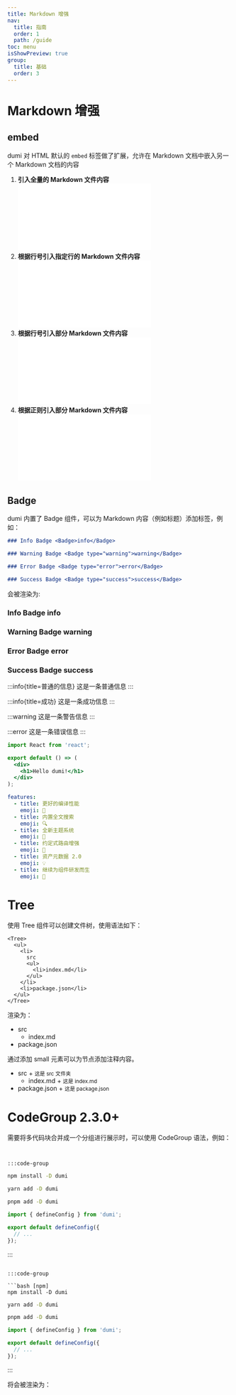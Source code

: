 ```yaml
---
title: Markdown 增强
nav:
  title: 指南
  order: 1
  path: /guide
toc: menu
isShowPreview: true
group:
  title: 基础
  order: 3
---
```


# Markdown 增强
## embed
dumi 对 HTML 默认的 <code>embed</code> 标签做了扩展，允许在 Markdown 文档中嵌入另一个 Markdown 文档的内容
1. **引入全量的 Markdown 文件内容**
<embed src="../path/to/some.md"></embed>
2. **根据行号引入指定行的 Markdown 文件内容**
<embed src="../path/to/some.md#L3"></embed>
3. **根据行号引入部分 Markdown 文件内容**
<embed src="../path/to/some.md#L1-L7"></embed>
4. **根据正则引入部分 Markdown 文件内容**
<embed src="../path/to/some.md#RE-/^[0-9]+/"></embed>

## Badge
dumi 内置了 Badge 组件，可以为 Markdown 内容（例如标题）添加标签，例如：
```markdown
### Info Badge <Badge>info</Badge>

### Warning Badge <Badge type="warning">warning</Badge>

### Error Badge <Badge type="error">error</Badge>

### Success Badge <Badge type="success">success</Badge>
```

会被渲染为:

### Info Badge <Badge>info</Badge>

### Warning Badge <Badge type="warning">warning</Badge>

### Error Badge <Badge type="error">error</Badge>

### Success Badge <Badge type="success">success</Badge>

:::info{title=普通的信息}
这是一条普通信息
:::

:::info{title=成功}
这是一条成功信息
:::

:::warning
这是一条警告信息
:::

:::error
这是一条错误信息
:::

```jsx {5-7} | pure
import React from 'react';

export default () => (
  <div>
    <h1>Hello dumi!</h1>
  </div>
);
```

```yml {3,6-9,12,13}
features:
  - title: 更好的编译性能
    emoji: 🚀
  - title: 内置全文搜索
    emoji: 🔍
  - title: 全新主题系统
    emoji: 🎨
  - title: 约定式路由增强
    emoji: 🚥
  - title: 资产元数据 2.0
    emoji: 💡
  - title: 继续为组件研发而生
    emoji: 💎
```
# Tree
使用 Tree 组件可以创建文件树，使用语法如下：
```
<Tree>
  <ul>
    <li>
      src
      <ul>
        <li>index.md</li>
      </ul>
    </li>
    <li>package.json</li>
  </ul>
</Tree>
```
渲染为：

<Tree>
  <ul>
    <li>
      src
      <ul>
        <li>index.md</li>
      </ul>
    </li>
    <li>package.json</li>
  </ul>
</Tree>
通过添加 small 元素可以为节点添加注释内容。
<Tree>
  <ul>
    <li>
      src
+     <small>这是 src 文件夹</small>
      <ul>
        <li>
          index.md
+         <small>这是 index.md</small>
        </li>
      </ul>
    </li>
    <li>
      package.json
+     <small>这是 package.json</small>
    </li>
  </ul>
</Tree>

# CodeGroup 2.3.0+
需要将多代码块合并成一个分组进行展示时，可以使用 CodeGroup 语法，例如：
```


:::code-group
```
```bash [npm]
npm install -D dumi
```

```bash [yarn]
yarn add -D dumi
```

```bash [pnpm]
pnpm add -D dumi
```

```ts [.dumirc.ts] {3}
import { defineConfig } from 'dumi';

export default defineConfig({
  // ...
});

```
:::

```

:::code-group

```bash [npm]
npm install -D dumi
```

```bash [yarn]
yarn add -D dumi
```

```bash [pnpm]
pnpm add -D dumi
```

```ts [.dumirc.ts] {3}
import { defineConfig } from 'dumi';

export default defineConfig({
  // ...
});
```
:::


将会被渲染为：